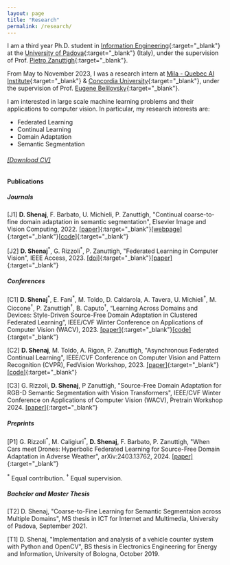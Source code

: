 ```yaml
---
layout: page
title: "Research"
permalink: /research/
---
```


I am a third year Ph.D. student in [Information Engineering](https://phd.dei.unipd.it){:target="_blank"} at the [University of Padova](https://www.unipd.it){:target="_blank"} (Italy), under the supervision of Prof. [Pietro Zanuttigh](https://medialab.dei.unipd.it/members/pietro-zanuttigh/){:target="_blank"}.

From May to November 2023, I was a research intern at [Mila - Quebec AI Institute](https://mila.quebec/en/){:target="_blank"} & [Concordia University](https://www.concordia.ca/ginacody/computer-science-software-eng.html){:target="_blank"}, under the supervision of Prof. [Eugene Belilovsky](http://eugenium.github.io/){:target="_blank"}.

I am interested in large scale machine learning problems and their applications to computer vision.
In particular, my research interests are:
- Federated Learning
- Continual Learning
- Domain Adaptation
- Semantic Segmentation


<h6><a href="https://github.com/donaldssh/cv/raw/master/cv.pdf" id="download_cv" download>[Download CV]</a></h6>


#### Publications

##### Journals
[J1]   **D. Shenaj**, F. Barbato, U. Michieli, P. Zanuttigh, "Continual coarse-to-fine domain adaptation in semantic segmentation", Elsevier Image and Vision Computing, 2022. [[paper]](https://doi.org/10.1016/j.imavis.2022.104426){:target="_blank"}[[webpage]](https://lttm.dei.unipd.it/paper_data/CCDA/){:target="_blank"}[[code]](https://github.com/LTTM/CCDA){:target="_blank"}

[J2]   **D. Shenaj**<sup>\*</sup>, G. Rizzoli<sup>\*</sup>, P. Zanuttigh, "Federated Learning in Computer Vision", IEEE Access, 2023. [[doi]](https://doi.org/10.1109/ACCESS.2023.3310400){:target="_blank"}[[paper]](https://ieeexplore.ieee.org/document/10234425){:target="_blank"}


#####  Conferences 

[C1] **D. Shenaj**<sup>\*</sup>, E. Fanì<sup>\*</sup>, M. Toldo, D. Caldarola, A. Tavera, U. Michieli<sup>&#8224;</sup>, M. Ciccone<sup>&#8224;</sup>, P. Zanuttigh<sup>&#8224;</sup>, B. Caputo<sup>&#8224;</sup>, “Learning Across Domains and Devices: Style-Driven Source-Free Domain Adaptation in Clustered Federated Learning”, IEEE/CVF Winter Conference on Applications of Computer Vision (WACV), 2023. [[paper]](https://arxiv.org/abs/2210.02326){:target="_blank"}[[code]](https://github.com/Erosinho13/LADD){:target="_blank"}

[C2] **D. Shenaj**, M. Toldo, A. Rigon, P. Zanuttigh, "Asynchronous Federated Continual Learning", IEEE/CVF Conference on Computer Vision and Pattern Recognition (CVPR), FedVision Workshop, 2023. [[paper]](https://arxiv.org/abs/2304.03626){:target="_blank"}[[code]](https://github.com/LTTM/FedSpace){:target="_blank"}

[C3] G. Rizzoli, **D. Shenaj**, P Zanuttigh, "Source-Free Domain Adaptation for RGB-D Semantic Segmentation with Vision Transformers", IEEE/CVF Winter Conference on Applications of Computer Vision (WACV), Pretrain Workshop 2024. [[paper]](https://arxiv.org/abs/2305.14269){:target="_blank"}


#####  Preprints 

[P1] G. Rizzoli<sup>\*</sup>, M. Caligiuri<sup>\*</sup>, **D. Shenaj**, F. Barbato, P. Zanuttigh, "When Cars meet Drones: Hyperbolic Federated Learning for Source-Free Domain Adaptation in Adverse Weather", arXiv:2403.13762, 2024. [[paper]](https://arxiv.org/abs/2403.13762){:target="_blank"}


<sup>\*</sup> Equal contribution. <sup>&#8224;</sup> Equal supervision.
##### Bachelor and Master Thesis  

[T2] D. Shenaj, "Coarse-to-Fine Learning for Semantic Segmentaion across Multiple Domains", MS thesis in ICT for Internet and Multimedia, University of Padova, September 2021.


[T1] D. Shenaj, "Implementation and analysis of a vehicle counter system with Python and OpenCV", BS thesis in Electronics Engineering for Energy and Information, University of Bologna, October 2019.
